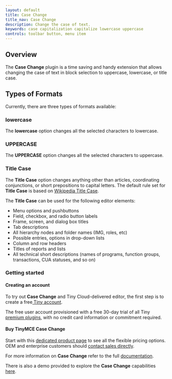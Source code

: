 ```yaml
---
layout: default
title: Case Change
title_nav: Case Change
description: Change the case of text.
keywords: case capitalization capitalize lowercase uppercase
controls: toolbar button, menu item
---
```


## Overview

The **Case Change** plugin is a time saving and handy extension that allows changing the case of text in block selection to uppercase, lowercase, or title case.

## Types of Formats

Currently, there are three types of formats available:

### lowercase

The **lowercase** option changes all the selected characters to lowercase.

### UPPERCASE

The **UPPERCASE** option changes all the selected characters to uppercase.

### Title Case

The **Title Case** option changes anything other than articles, coordinating conjunctions, or short prepositions to capital letters. The default rule set for **Title Case** is based on [Wikipedia Title Case](https://titlecaseconverter.com/rules/#WP).

The **Title Case** can be used for the following editor elements:

* Menu options and pushbuttons
* Field, checkbox, and radio button labels
* Frame, screen, and dialog box titles
* Tab descriptions
* All hierarchy nodes and folder names (IMG, roles, etc)
* Possible entries, options in drop-down lists
* Column and row headers
* Titles of reports and lists
* All technical short descriptions (names of programs, function groups, transactions, CUA statuses, and so on)

### Getting started

#### Creating an account

To try out **Case Change** and Tiny Cloud-delivered editor, the first step is to create a free[ Tiny account](https://www.tiny.cloud/download/).

The free user account provisioned with a free 30-day trial of all Tiny[ premium plugins](https://apps.tiny.cloud/product-category/tiny-cloud-extensions/), with no credit card information or commitment required.

#### Buy TinyMCE Case Change

Start with this [dedicated product page](https://apps.tiny.cloud/products/case-change/) to see all the flexible pricing options. OEM and enterprise customers should [contact sales directly](https://www.tiny.cloud/contact/).

For more information on **Case Change** refer to the full [documentation](https://www.tiny.cloud/docs/plugins/casechange/).

There is also a demo provided to explore the **Case Change** capabilities[ here](https://www.tiny.cloud/docs/demo/casechange/).
